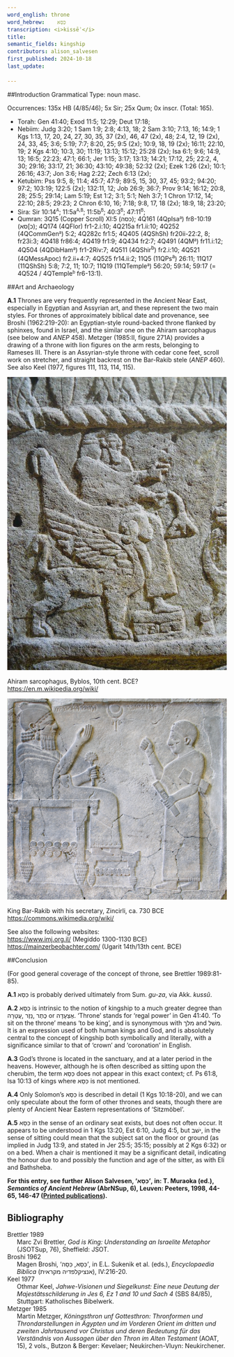 ```yaml
---
word_english: throne   
word_hebrew:    כִּסֵּא
transcription: <i>kissēʾ</i>   
title: 
semantic_fields: kingship   
contributors: alison_salvesen  
first_published: 2024-10-18     
last_update: 

---
```



##Introduction
Grammatical Type: noun masc.

Occurrences: 135x HB (4/85/46); 5x Sir; 25x Qum; 0x inscr. (Total:
165).


* Torah: Gen 41:40; Exod 11:5; 12:29; Deut 17:18; 
* Nebiim: Judg 3:20; 1 Sam 1:9; 2:8; 4:13, 18; 2 Sam 3:10; 7:13, 16; 14:9; 1 Kgs 1:13, 17, 20, 24, 27, 30, 35, 37 (2x), 46, 47 (2x), 48; 2:4, 12, 19 (2x), 24, 33, 45; 3:6; 5:19; 7:7; 8:20, 25; 9:5 (2x); 10:9, 18, 19 (2x); 16:11; 22:10, 19; 2 Kgs 4:10; 10:3, 30; 11:19; 13:13; 15:12; 25:28 (2x); Isa 6:1; 9:6; 14:9, 13; 16:5; 22:23; 47:1; 66:1; Jer 1:15; 3:17; 13:13; 14:21; 17:12, 25; 22:2, 4, 30; 29:16; 33:17, 21; 36:30; 43:10; 49:38; 52:32 (2x); Ezek 1:26 (2x); 10:1; 26:16; 43:7; Jon 3:6; Hag 2:22; Zech 6:13 (2x); 
* Ketubim: Pss 9:5, 8; 11:4; 45:7; 47:9; 89:5, 15, 30, 37, 45; 93:2; 94:20; 97:2; 103:19; 122:5 (2x); 132:11, 12; Job 26:9; 36:7; Prov 9:14; 16:12; 20:8, 28; 25:5; 29:14; Lam 5:19; Est 1:2; 3:1; 5:1; Neh 3:7; 1 Chron 17:12, 14; 22:10; 28:5; 29:23; 2 Chron 6:10, 16; 7:18; 9:8, 17, 18 (2x); 18:9, 18; 23:20;
* Sira: Sir 10:14<sup><small>A</small></sup>; 11:5a<sup><small>A,B</small></sup>; 11:5b<sup><small>B</small></sup>; 40:3<sup><small>B</small></sup>; 47:11<sup><small>B</small></sup>;
* Qumran:
3Q15 (Copper Scroll) XI:5 (<span dir="rtl">כסה</span>);
4Q161 (4QpIsa<small><sup>a</sup></small>) fr8-10:19 (<span dir="rtl">כ]סא</span>);
4Q174 (4QFlor) fr1-2.i:10;
4Q215a fr1.ii:10;
4Q252 (4QCommGen<small><sup>a</sup></small>) 5:2;
4Q282c fr1:5;
4Q405 (4QShSh) fr20ii-22:2, 8; fr23i:3;
4Q418 fr86:4;
4Q419 fr1:9;
4Q434 fr2:7;
4Q491 (4QM<small><sup>a</sup></small>) fr11.i:12;
4Q504 (4QDibHam<small><sup>a</sup></small>) fr1-2Riv:7;
4Q511 (4QShir<sup>b</sup>) fr2.i:10;
4Q521 (4QMessApoc) fr2.ii+4:7;
4Q525 fr14.ii:2;
11Q5 (11QPs<sup>a</sup>) 26:11;
11Q17 (11QShSh) 5:8; 7:2, 11; 10:7; 
11Q19 (11QTemple<small><sup>a</sup></small>) 56:20; 59:14; 59:17 (= 4Q524 /  4QTemple<small><sup>b</sup></small> fr6-13:1).

##Art and Archaeology

<b>A.1</b> 
Thrones are very frequently represented in the Ancient Near East, especially in Egyptian and Assyrian art, and these represent the two main styles. For thrones of approximately biblical date and provenance, see Broshi (1962:219-20): an Egyptian-style round-backed throne flanked by sphinxes, found in Israel, and the similar one on the Ahiram sarcophagus (see below and <i>ANEP</i> 458). Metzger (1985:II, figure 271A) provides a drawing of a throne with lion figures on the arm rests, belonging to Rameses III. There is an Assyrian-style throne with cedar cone feet, scroll work on stretcher, and straight backrest on the Bar-Rakib stele (<i>ANEP</i> 460). See also Keel (1977, figures 111, 113, 114, 115).

![EL](../photos/Ahiram.jpg)

Ahiram sarcophagus, Byblos, 10th cent. BCE?   
<a href="https://en.m.wikipedia.org/wiki/File:Ahiram.jpg" target="_blank" rel="noopener noreferrer">https://en.m.wikipedia.org/wiki/</a>


![EL](../photos/Barrakib.jpeg)    

King Bar-Rakib with his secretary, Zincirli, ca. 730 BCE   
<a href="https://commons.wikimedia.org/wiki/File:Relief_of_king_Barrakib_from_Zincirli_-_Pergamonmuseum_-_Berlin_-_Germany_2017.jpg" target="_blank" rel="noopener noreferrer">https://commons.wikimedia.org/wiki/</a>


See also the following websites:    
<a href="https://www.imj.org.il/en/collections/432048-0" target="_blank" rel="noopener noreferrer">https://www.imj.org.il/</a> (Megiddo 1300-1130 BCE)    
<a href="https://mainzerbeobachter.com/2017/01/26/ugaritische-mythologie/" target="_blank" rel="noopener noreferrer">https://mainzerbeobachter.com/</a> (Ugarit 14th/13th cent. BCE)

 

##Conclusion

(For good general coverage of the concept of throne, see Brettler 1989:81-85).
    
<b>A.1</b> <span dir="rtl">כִּסֵּא</span> is probably derived ultimately from Sum. <i>gu-za</i>, via Akk. <i>kussû</i>.

<b>A.2</b> <span dir="rtl">כִּסֵּא</span> is intrinsic to the notion of kingship to a much greater degree than 
<span dir="rtl">עֲטָרָה</span>,
<span dir="rtl">נֵזֶר</span>,
<span dir="rtl">כֶּתֶר</span> or
<span dir="rtl">אֶצְעָדָה</span>.
‘Throne’ stands for ‘regal power’ in Gen 41:40. ‘To sit on the throne’ means ‘to be king’, and is synonymous with 
<span dir="rtl">מלך</span> and 
<span dir="rtl">משׁל</span>. 
It is an expression used of both human kings and God, and is absolutely central to the concept of kingship both symbolically and literally, with a significance similar to that of ‘crown’ and ‘coronation’ in English.
 
<b>A.3</b> God’s throne is located in the sanctuary, and at a later period in the heavens. However, although he is often described as sitting upon the cherubim, the term <span dir="rtl">כִּסֵּא</span> does not appear in this exact context; cf. Ps 61:8, Isa 10:13 of kings where <span dir="rtl">כִּסֵּא</span> is not mentioned.
 
<b>A.4</b> Only Solomon’s <span dir="rtl">כִּסֵּא</span> is described in detail (1 Kgs 10:18-20), and we can only speculate about the form of other thrones and seats, though there are plenty of Ancient Near Eastern representations of ‘Sitzmöbel’.
 
<b>A.5</b> <span dir="rtl">כִּסֵּא</span> in the sense of an ordinary seat exists, but does not often occur. It appears to be understood in 1 Kgs 13:20, Est 6:10, Judg 4:5, but <span dir="rtl">ישׁב</span>, in the sense of sitting could mean that the subject sat on the floor or ground (as implied in Judg 13:9, and stated in Jer 25:5; 35:15; possibly at 2 Kgs 6:32) or on a bed. When a chair is mentioned it may be a significant detail, indicating the honour due to and possibly the function and age of the sitter, as with Eli and Bathsheba. 

<b>For this entry, see further Alison Salvesen, 
‘<span dir="rtl">כִּסֵּא</span>’, in:
T. Muraoka (ed.), <i>Semantics of Ancient Hebrew</i> 
(AbrNSup, 6), Leuven: Peeters, 1998, 44-65, 146-47 (<a href="/store/printed_publications/">Printed publications</a>).</b>

## Bibliography

<div style="padding-left: 22px; text-indent: -22px;">
Brettler 1989 <br>
Marc Zvi Brettler, <i>God is King: Understanding an Israelite Metaphor</i> (JSOTSup, 76), Sheffield: JSOT.
</div>

<div style="padding-left: 22px; text-indent: -22px;">
Broshi 1962 <br>
Magen Broshi, ‘<span dir="rtl">כִּסֵּה</span>
,<span dir="rtl">כִּסֵּא</span>’,
in E.L. Sukenik et al. (eds.), <i>Encyclopaedia Biblica</i>
(<span dir="rtl">אנציקלפדיה מקראית</span>), IV:216-20.
</div>

<div style="padding-left: 22px; text-indent: -22px;">
Keel 1977 <br>
Othmar Keel, <i> Jahwe-Visionen und Siegelkunst: Eine neue Deutung der Majestätsschilderung in Jes 6, Ez 1 and 10 und Sach 4</i> (SBS 84/85), Stuttgart: Katholisches Bibelwerk.
</div>

<div style="padding-left: 22px; text-indent: -22px;">
Metzger 1985 <br>
Martin Metzger, <i>Köningsthron unf Gottesthron: Thronformen und Throndarstellungen in Ägypten und im Vorderen Orient im dritten und zweiten Jahrtausend vor Christus und deren Bedeutung für das Verständnis von Aussagen über den Thron im Alten Testament</i> 
(AOAT, 15), 2 vols., Butzon & Berger: Kevelaer; Neukirchen-Vluyn: Neukirchener.
</div>



